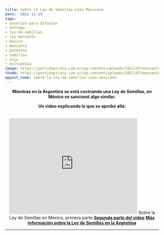 ```yaml
---
title: Sobre la Ley de Semillas-Caso Mexicano
date: '2012-11-19'
tags:
- material-para-difusion
- entrega
- ley-de-semillas
- ley-monsanto
- mexico
- monsanto
- patentes
- semillas
- soja
- multimedia
image: https://partidopirata.com.ar/wp-content/uploads/2011/07/monsanto-skull-and-bones1.jpg
thumb: https://partidopirata.com.ar/wp-content/uploads/2011/07/monsanto-skull-and-bones1-150x150.jpg
wppost_name: sobre-la-ley-de-semillas-caso-mexicano
---
```


<p style="text-align: center;"><strong>Mientras en la Argentina se está cocinando una Ley de Semillas, en México se sancionó algo similar.</strong></p>
<p style="text-align: center;"><strong>Un video explicando lo que se aprobó allá:</strong></p>
&nbsp;

<center>
<iframe src="http://www.youtube.com/embed/VmXdYG7WIK0" frameborder="0" width="420" height="315"></iframe>
Sobre la Ley de Semillas en México, primera parte
<strong><a href="http://www.youtube.com/watch?v=pfjSUsX9I5w&amp;feature=share&amp;list=ULpfjSUsX9I5w" target="_blank">Segunda parte del video</a></strong>
<strong> <a href="https://partidopirata.com.ar/tag/ley-de-semillas">Más información sobre la Ley de Semillas en la Argentina</a></strong></center>

<hr />
